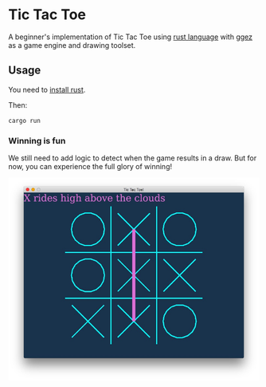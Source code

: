 # Tic Tac Toe

A beginner's implementation of Tic Tac Toe using [rust language](http://ggez.rs/)
with [ggez](http://ggez.rs/) as a game engine and drawing toolset.

## Usage

You need to [install rust](https://www.rust-lang.org/en-US/install.html).

Then:

```
cargo run
```

### Winning is fun

We still need to add logic to detect when the game
results in a draw.  But for now, you can experience
the full glory of winning!

![X has donned a laurel wreath](/doc/winner.jpg)
